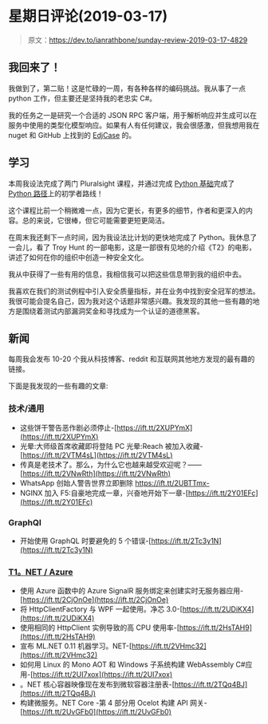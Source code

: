 # 星期日评论(2019-03-17)

> 原文：<https://dev.to/ianrathbone/sunday-review-2019-03-17-4829>

## 我回来了！

我做到了，第二贴！这是忙碌的一周，有各种各样的编码挑战。我从事了一点 python 工作，但主要还是坚持我的老忠实 C#。

我的任务之一是研究一个合适的 JSON RPC 客户端，用于解析响应并生成可以在服务中使用的类型化模型响应。如果有人有任何建议，我会很感激，但我想用我在 nuget 和 GitHub 上找到的 [EdjCase](https://github.com/edjCase/JsonRpc/tree/master/src/EdjCase.JsonRpc.Client) 的。

## 学习

本周我设法完成了两门 Pluralsight 课程，并通过完成 [Python 基础](https://app.pluralsight.com/library/courses/python-fundamentals)完成了 [Python 路径](https://app.pluralsight.com/paths/skill/python)上的初学者路线！

这个课程比前一个稍微难一点，因为它更长，有更多的细节，作者和更深入的内容。总的来说，它很棒，但它可能需要更短更简洁。

在周末我还剩下一点时间，因为我设法比计划的更快地完成了 Python。我休息了一会儿，看了 Troy Hunt 的一部电影，这是一部很有见地的介绍《T2》的电影，讲述了如何在你的组织中创造一种安全文化。

我从中获得了一些有用的信息，我相信我可以把这些信息带到我的组织中去。

我喜欢在我们的测试例程中引入安全质量指标，并在业务中找到安全冠军的想法。我很可能会提名自己，因为我对这个话题非常感兴趣。我发现的其他一些有趣的地方是围绕着测试内部漏洞奖金和寻找成为一个认证的道德黑客。

## 新闻

每周我会发布 10-20 个我从科技博客、reddit 和互联网其他地方发现的最有趣的链接。

下面是我发现的一些有趣的文章:

### 技术/通用

*   这些饼干警告恶作剧必须停止-[https://ift.tt/2XUPYmX](https://ift.tt/2XUPYmX)
*   光晕:大师级首席收藏即将登陆 PC 光晕:Reach 被加入收藏-[https://ift.tt/2VTM4sL](https://ift.tt/2VTM4sL)
*   传真是老技术了。那么，为什么它也越来越受欢迎呢？——[https://ift.tt/2VNwRth](https://ift.tt/2VNwRth)
*   WhatsApp 创始人警告世界立即删除 https://ift.tt/2UBTTmx-
*   NGINX 加入 F5:自豪地完成一章，兴奋地开始下一章-[https://ift.tt/2Y01EFc](https://ift.tt/2Y01EFc)

### GraphQl

*   开始使用 GraphQL 时要避免的 5 个错误-[https://ift.tt/2Tc3y1N](https://ift.tt/2Tc3y1N)

### [T1。NET / Azure](#net-azure)

*   使用 Azure 函数中的 Azure SignalR 服务绑定来创建实时无服务器应用-[https://ift.tt/2CjOnOe](https://ift.tt/2CjOnOe)
*   将 HttpClientFactory 与 WPF 一起使用。净芯 3.0-[https://ift.tt/2UDiKX4](https://ift.tt/2UDiKX4)
*   使用相同的 HttpClient 实例导致的高 CPU 使用率-[https://ift.tt/2HsTAH9](https://ift.tt/2HsTAH9)
*   宣布 ML.NET 0.11 机器学习。NET-[https://ift.tt/2VHmc32](https://ift.tt/2VHmc32)
*   如何用 Linux 的 Mono AOT 和 Windows 子系统构建 WebAssembly C#应用-[https://ift.tt/2UI7xox](https://ift.tt/2UI7xox)
*   。NET 核心容器映像现在发布到微软容器注册表-[https://ift.tt/2TQq4BJ](https://ift.tt/2TQq4BJ)
*   构建微服务。NET Core -第 4 部分用 Ocelot 构建 API 网关-[https://ift.tt/2UvGFb0](https://ift.tt/2UvGFb0)